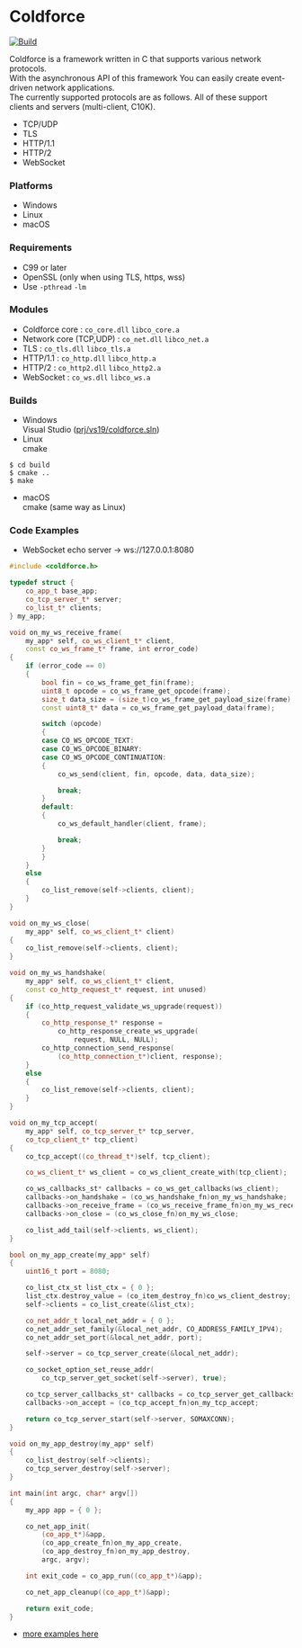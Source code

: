Coldforce
========
[![Build](https://github.com/Ichishino/coldforce/actions/workflows/build.yml/badge.svg)](https://github.com/Ichishino/coldforce/actions/workflows/build.yml)

Coldforce is a framework written in C that supports various network protocols.  
With the asynchronous API of this framework
You can easily create event-driven network applications.  
The currently supported protocols are as follows.
All of these support clients and servers (multi-client, C10K).
* TCP/UDP
* TLS
* HTTP/1.1
* HTTP/2
* WebSocket

### Platforms
* Windows
* Linux
* macOS

### Requirements
* C99 or later
* OpenSSL (only when using TLS, https, wss)
* Use `-pthread` `-lm`

### Modules
* Coldforce core : `co_core.dll` `libco_core.a`
* Network core (TCP,UDP) : `co_net.dll` `libco_net.a`
* TLS : `co_tls.dll` `libco_tls.a`
* HTTP/1.1 : `co_http.dll` `libco_http.a`
* HTTP/2 : `co_http2.dll` `libco_http2.a`
* WebSocket : `co_ws.dll` `libco_ws.a`

### Builds
* Windows  
Visual Studio ([prj/vs19/coldforce.sln](https://github.com/Ichishino/coldforce/tree/master/prj/vs19/coldforce))
* Linux  
cmake
```shellsession
$ cd build
$ cmake ..
$ make
```
* macOS  
cmake (same way as Linux)

### Code Examples
* WebSocket echo server -> ws://127.0.0.1:8080
```C++
#include <coldforce.h>

typedef struct {
    co_app_t base_app;
    co_tcp_server_t* server;
    co_list_t* clients;
} my_app;

void on_my_ws_receive_frame(
    my_app* self, co_ws_client_t* client,
    const co_ws_frame_t* frame, int error_code)
{
    if (error_code == 0)
    {
        bool fin = co_ws_frame_get_fin(frame);
        uint8_t opcode = co_ws_frame_get_opcode(frame);
        size_t data_size = (size_t)co_ws_frame_get_payload_size(frame);
        const uint8_t* data = co_ws_frame_get_payload_data(frame);

        switch (opcode)
        {
        case CO_WS_OPCODE_TEXT:
        case CO_WS_OPCODE_BINARY:
        case CO_WS_OPCODE_CONTINUATION:
        {
            co_ws_send(client, fin, opcode, data, data_size);

            break;
        }
        default:
        {
            co_ws_default_handler(client, frame);

            break;
        }
        }
    }
    else
    {
        co_list_remove(self->clients, client);
    }
}

void on_my_ws_close(
    my_app* self, co_ws_client_t* client)
{
    co_list_remove(self->clients, client);
}

void on_my_ws_handshake(
    my_app* self, co_ws_client_t* client,
    const co_http_request_t* request, int unused)
{
    if (co_http_request_validate_ws_upgrade(request))
    {
        co_http_response_t* response =
            co_http_response_create_ws_upgrade(
                request, NULL, NULL);
        co_http_connection_send_response(
            (co_http_connection_t*)client, response);
    }
    else
    {
        co_list_remove(self->clients, client);
    }
}

void on_my_tcp_accept(
    my_app* self, co_tcp_server_t* tcp_server,
    co_tcp_client_t* tcp_client)
{
    co_tcp_accept((co_thread_t*)self, tcp_client);

    co_ws_client_t* ws_client = co_ws_client_create_with(tcp_client);

    co_ws_callbacks_st* callbacks = co_ws_get_callbacks(ws_client);
    callbacks->on_handshake = (co_ws_handshake_fn)on_my_ws_handshake;
    callbacks->on_receive_frame = (co_ws_receive_frame_fn)on_my_ws_receive_frame;
    callbacks->on_close = (co_ws_close_fn)on_my_ws_close;

    co_list_add_tail(self->clients, ws_client);
}

bool on_my_app_create(my_app* self)
{
    uint16_t port = 8080;

    co_list_ctx_st list_ctx = { 0 };
    list_ctx.destroy_value = (co_item_destroy_fn)co_ws_client_destroy;
    self->clients = co_list_create(&list_ctx);

    co_net_addr_t local_net_addr = { 0 };
    co_net_addr_set_family(&local_net_addr, CO_ADDRESS_FAMILY_IPV4);
    co_net_addr_set_port(&local_net_addr, port);

    self->server = co_tcp_server_create(&local_net_addr);

    co_socket_option_set_reuse_addr(
        co_tcp_server_get_socket(self->server), true);

    co_tcp_server_callbacks_st* callbacks = co_tcp_server_get_callbacks(self->server);
    callbacks->on_accept = (co_tcp_accept_fn)on_my_tcp_accept;

    return co_tcp_server_start(self->server, SOMAXCONN);
}

void on_my_app_destroy(my_app* self)
{
    co_list_destroy(self->clients);
    co_tcp_server_destroy(self->server);
}

int main(int argc, char* argv[])
{
    my_app app = { 0 };

    co_net_app_init(
        (co_app_t*)&app,
        (co_app_create_fn)on_my_app_create,
        (co_app_destroy_fn)on_my_app_destroy,
        argc, argv);

    int exit_code = co_app_run((co_app_t*)&app);

    co_net_app_cleanup((co_app_t*)&app);

    return exit_code;
}
```

* [more examples here](https://github.com/Ichishino/coldforce/tree/master/examples)

